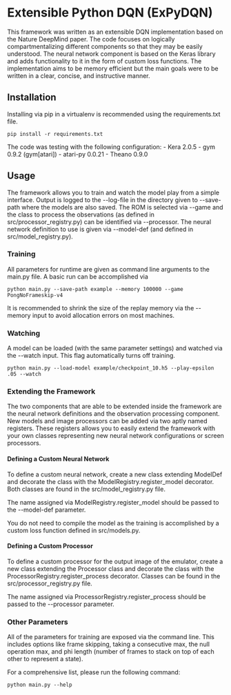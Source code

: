 # Extensible Python DQN (ExPyDQN)

This framework was written as an extensible DQN implementation based on the Nature DeepMind paper. The code focuses
on logically compartmentalizing different components so that they may be easily understood. The neural network component
is based on the Keras library and adds functionality to it in the form of custom loss functions. The implementation aims 
to be memory efficient but the main goals were to be written in a clear, concise, and instructive manner.

## Installation

Installing via pip in a virtualenv is recommended using the requirements.txt file.
 
```shell
pip install -r requirements.txt
```

The code was testing with the following configuration:
    - Kera 2.0.5
    - gym 0.9.2 (gym[atari]) 
    - atari-py 0.0.21
    - Theano 0.9.0

## Usage

The framework allows you to train and watch the model play from a simple interface. Output is logged to the --log-file
in the directory given to --save-path where the models are also saved. The ROM is selected via --game and the class
to process the observations (as defined in src/processor_registry.py) can be identified via --processor. The
neural network definition to use is given via --model-def (and defined in src/model_registry.py).

### Training

All parameters for runtime are given as command line arguments to the main.py file. A basic run can be accomplished via

```shell
python main.py --save-path example --memory 100000 --game PongNoFrameskip-v4
```

It is recommended to shrink the size of the replay memory via the --memory input to avoid allocation errors on most
machines.

### Watching

A model can be loaded (with the same parameter settings) and watched via the --watch input. This flag automatically
turns off training.

```shell
python main.py --load-model example/checkpoint_10.h5 --play-epsilon .05 --watch
```

### Extending the Framework

The two components that are able to be extended inside the framework are the neural network definitions and the
observation processing component. New models and image processors can be added via two aptly named registers. 
These registers allows you to easily extend the framework with your own classes representing new neural network 
configurations or screen processors.

#### Defining a Custom Neural Network

To define a custom neural network, create a new class extending ModelDef and decorate the class with the 
ModelRegistry.register_model decorator. Both classes are found in the src/model_registry.py file. 

The name assigned via ModelRegistry.register_model should be passed to the --model-def parameter.

You do not need to compile the model as the training is accomplished by a custom loss function defined in src/models.py.

#### Defining a Custom Processor

To define a custom processor for the output image of the emulator, create a new class extending the Processor class 
and decorate the class with the ProcessorRegistry.register_process decorator. Classes can be found in the 
src/processor_registry.py file.

The name assigned via ProcessorRegistry.register_process should be passed to the --processor parameter.

### Other Parameters

All of the parameters for training are exposed via the command line. This includes options like frame skipping, taking a
consecutive max, the null operation max, and phi length (number of frames to stack on top of each other to represent a
state). 

For a comprehensive list, please run the following command:

```shell
python main.py --help
```
 